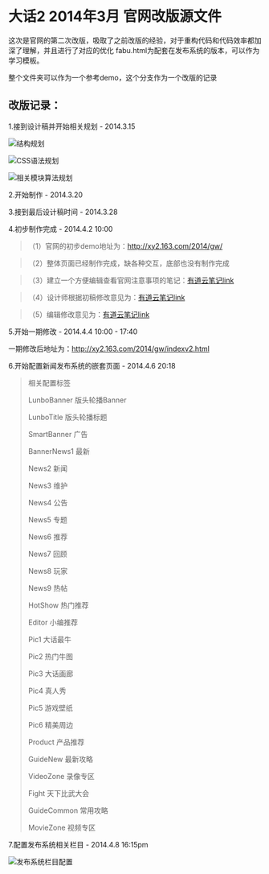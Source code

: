 大话2 2014年3月 官网改版源文件
=====

这次是官网的第二次改版，吸取了之前改版的经验，对于重构代码和代码效率都加深了理解，并且进行了对应的优化
fabu.html为配套在发布系统的版本，可以作为学习模板。

整个文件夹可以作为一个参考demo，这个分支作为一个改版的记录

改版记录：
---------
1.接到设计稿并开始相关规划 - 2014.3.15

![结构规划](http://117.18.10.164/2.jpg "初期结构规划")

![CSS语法规划](http://117.18.10.164/1.jpg "CSS语法规划")

![相关模块算法规划](http://117.18.10.164/3.jpg "相关模块算法规划")

2.开始制作 - 2014.3.20

3.接到最后设计稿时间 - 2014.3.28

4.初步制作完成 - 2014.4.2  10:00
>（1）官网的初步demo地址为：<a href="http://xy2.163.com/2014/gw/" target="_blank">http://xy2.163.com/2014/gw/</a>

>（2）整体页面已经制作完成，缺各种交互，底部也没有制作完成

>（3）建立一个方便编辑查看官网注意事项的笔记：<a href="http://note.youdao.com/share/?id=9cb34a908135877f5435d25d60db0d28&type=note" target="_blank">有道云笔记link</a>

>（4）设计师根据初稿修改意见为：<a href="http://note.youdao.com/share/?id=0f64c12116b1fab9eb8fae6a1c370477&type=note" target="_blank">有道云笔记link</a>

>（5）编辑修改意见为：<a href="http://note.youdao.com/share/?id=490c7cc2c38c39120965692b869cc0d7&type=note " target="_blank">有道云笔记link</a>

5.开始一期修改 - 2014.4.4 10:00 - 17:40

一期修改后地址为：<a href="http://xy2.163.com/2014/gw/indexv2.html" target="_blank">http://xy2.163.com/2014/gw/indexv2.html</a>

6.开始配置新闻发布系统的嵌套页面 - 2014.4.6 20:18
  
<blockquote>相关配置标签  

 LunboBanner 版头轮播Banner

 LunboTitle 版头轮播标题

 SmartBanner 广告

 BannerNews1 最新

 News2 新闻

 News3 维护

 News4 公告

 News5 专题

 News6 推荐

 News7 回顾

 News8 玩家

 News9 热帖

 HotShow 热门推荐

 Editor 小编推荐

 Pic1 大话最牛

 Pic2 热门牛图

 Pic3 大话画廊

 Pic4 真人秀

 Pic5 游戏壁纸

 Pic6 精美周边

 Product 产品推荐

 GuideNew 最新攻略

 VideoZone 录像专区

 Fight 天下比武大会

 GuideCommon 常用攻略

 MovieZone 视频专区

 </blockquote>

7.配置发布系统相关栏目 - 2014.4.8  16:15pm

![发布系统栏目配置](http://117.18.10.164/fabu.jpg "发布系统栏目配置")   
